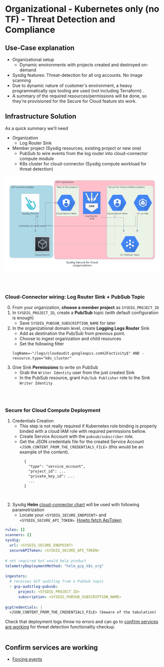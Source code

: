 # Organizational - Kubernetes only (no TF) - Threat Detection and Compliance

## Use-Case explanation

- Organizational setup
  - Dynamic environments with projects created and destroyed on-demand
- Sysdig features: Threat-detection for all org accounts. No image scanning
- Due to dynamic nature of customer's environment, a heavy programmatically ops tooling are used (not including Terraform) .
- A summary of the required resources/permissions will be done, so they're provisioned for the Secure for Cloud feature sto work.

## Infrastructure Solution

As a quick summary we'll need

- Organization
  - Log Router Sink
- Member project (Sysdig resources, existing project or new one)
  - PubSub to wire events from the log router into cloud-connector compute module
  - K8s cluster for cloud-connector (Sysdig compute workload for threat detection)

![overall infrastructure](resources/diagram-org-k8s-threat-compliance.png)

<br/><br/>

### Cloud-Connector wiring: Log Router Sink + PubSub Topic

0. From your organization, **choose a member project** as `SYSDIG_PROJECT_ID`
1. In `SYSDIG_PROJECT_ID`, create a **Pub/Sub** topic (with default configuration is enough)
   - Save `SYSDIG_PUBSUB_SUBSCRIPTION_NAME` for later
2. In the organizational domain level, create **Logging Logs Router** Sink
   - Add as destination the Pub/Sub from previous point.
   - Choose to ingest organization and child resources
   - Set the following filter
    ```text
    logName=~"/logs/cloudaudit.googleapis.com%2Factivity$" AND -resource.type="k8s_cluster"
    ```
3. Give Sink **Permissions** to write on PubSub
   - Grab the `Writer Identity` user from the just created Sink
   - In the PubSub resource, grant `Pub/Sub Publisher` role to the Sink `Writer Identity`

<br/><br/>
### Secure for Cloud Compute Deployment

<!--
-- TODO. authentication howto.
- 1/first approach would be to create a SA

small explanation here https://github.com/sysdiglabs/terraform-google-secure-for-cloud/tree/master/examples/single-project-k8s
and code reference here https://github.com/sysdiglabs/terraform-google-secure-for-cloud/blob/master/examples/single-project-k8s/cloud-connector-config.tf#L21

- 2/more elegant approach to use the serviceAccount from the chart. talk with @javi
-->

1. Credentials Creation
   - This step is not really required if Kubernetes role binding is properly binded with a cloud IAM role with required permissions bellow.
   - Create Service Account with the `pubsub/subscriber` role.
   - Get the JSON credentials file for the created Service Account `<JSON_CONTENT_FROM_THE_CREDENTIALS_FILE>` (this would be an example of the content).
       ```
         {
           "type": "service_account",
           "project_id": ...
           "private_key_id": ...
           ...
         }
       ```
<br/>

2. Sysdig **Helm** [cloud-connector chart](https://charts.sysdig.com/charts/cloud-connector/) will be used with following parametrization
   - Locate your `<SYSDIG_SECURE_ENDPOINT>` and `<SYSDIG_SECURE_API_TOKEN>`. [Howto fetch ApiToken](https://docs.sysdig.com/en/docs/administration/administration-settings/user-profile-and-password/retrieve-the-sysdig-api-token/)


```yaml
rules: []
scanners: []
sysdig:
  url: <SYSDIG_SECURE_ENDPOINT>
  secureAPIToken: <SYSDIG_SECURE_API_TOKEN>

# not required but would help product
telemetryDeploymentMethod: "helm_gcp_k8s_org"

ingestors:
  # receives GCP auditlog from a PubSub topic
  - gcp-auditlog-pubsub:
      project: <SYSDIG_PROJECT_ID>
      subscription: <SYSDIG_PUBSUB_SUBSCRIPTION_NAME>

gcpCredentials: |
  <JSON_CONTENT_FROM_THE_CREDENTIALS_FILE> (beware of the tabulation)
```

Check that deployment logs throw no errors and can go to [confirm services are working](#confirm-services-are-working) for threat detection functionality checkup.
<br/>
<br/>

## Confirm services are working

- [Forcing events](https://github.com/sysdiglabs/terraform-google-secure-for-cloud#forcing-events)

